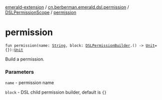 [emerald-extension](../../index.md) / [cn.berberman.emerald.dsl.permission](../index.md) / [DSLPermissionScope](index.md) / [permission](.)

# permission

`fun permission(name: `[`String`](https://kotlinlang.org/api/latest/jvm/stdlib/kotlin/-string/index.html)`, block: `[`DSLPermissionBuilder`](../-d-s-l-permission-builder/index.md)`.() -> `[`Unit`](https://kotlinlang.org/api/latest/jvm/stdlib/kotlin/-unit/index.html)` = {}): `[`Unit`](https://kotlinlang.org/api/latest/jvm/stdlib/kotlin/-unit/index.html)

Build a permission.

### Parameters

`name` - permission name

`block` - DSL child permission builder, default is `{}`